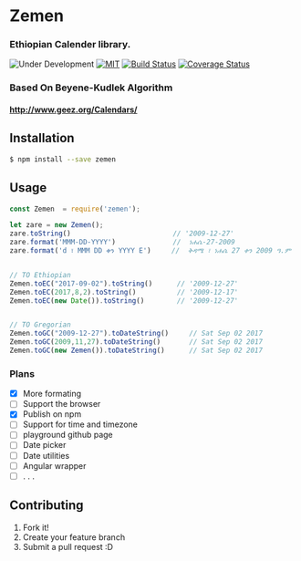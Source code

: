 # Zemen
### Ethiopian Calender library.

![Under Development](https://img.shields.io/badge/under-development-orange.svg)
[![MIT](https://img.shields.io/packagist/l/doctrine/orm.svg?maxAge=2592000)](LICENCE.md)
[![Build Status](https://travis-ci.org/m3hari/zemen.svg?branch=master)](https://travis-ci.org/m3hari/zemen)
[![Coverage Status](https://coveralls.io/repos/github/m3hari/zemen/badge.svg?branch=develop)](https://coveralls.io/github/m3hari/zemen?branch=master)


### Based On Beyene-Kudlek  Algorithm 
#### http://www.geez.org/Calendars/

## Installation

```bash
$ npm install --save zemen  
```

## Usage
```js
const Zemen  = require('zemen');

let zare = new Zemen();
zare.toString()                         // '2009-12-27'
zare.format('MMM-DD-YYYY')              //  ነሐሴ-27-2009
zare.format('d ፣ MMM DD ቀን YYYY E')     //  ቅዳሜ ፣ ነሐሴ 27 ቀን 2009 ዓ.ም


// TO Ethiopian
Zemen.toEC("2017-09-02").toString()      // '2009-12-27'
Zemen.toEC(2017,8,2).toString()          // '2009-12-17'
Zemen.toEC(new Date()).toString()        // '2009-12-27'


// TO Gregorian
Zemen.toGC("2009-12-27").toDateString()     // Sat Sep 02 2017
Zemen.toGC(2009,11,27).toDateString()       // Sat Sep 02 2017
Zemen.toGC(new Zemen()).toDateString()      // Sat Sep 02 2017

```



### Plans
- [x] More formating
- [ ] Support the browser
- [x] Publish on npm
- [ ] Support for time and timezone
- [ ] playground github page
- [ ] Date picker
- [ ] Date utilities
- [ ] Angular wrapper
- [ ] . . .

## Contributing
1. Fork it!
2. Create your feature branch
3. Submit a pull request :D